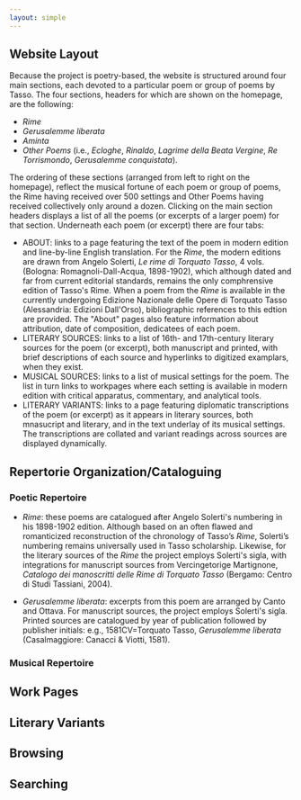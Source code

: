 ```yaml
---
layout: simple
---
```


## **Website Layout**
Because the project is poetry-based, the website is structured around four main sections, each devoted to a particular poem or group of poems by Tasso. The four sections, headers for which are shown on the homepage, are the following:

- <i>Rime</i>
- <i>Gerusalemme liberata</i>
- <i>Aminta</i>
- <i>Other Poems </i> (i.e., <i>Ecloghe</i>, <i>Rinaldo</i>, <i>Lagrime della Beata Vergine</i>, <i>Re Torrismondo</i>, <i>Gerusalemme conquistata</i>).
  
The ordering of these sections (arranged from left to right on the homepage), reflect the musical fortune of each poem or group of poems, the Rime having received over 500 settings and Other Poems having received collectively only around a dozen. 
Clicking on the main section headers displays a list of all the poems (or excerpts of a larger poem) for that section. Underneath each poem (or excerpt) there are four tabs: 

- ABOUT: links to a page featuring the text of the poem in modern edition and line-by-line English translation. For the <i>Rime</i>, the modern editions are drawn from Angelo Solerti, <i>Le rime di Torquato Tasso</i>, 4 vols. (Bologna: Romagnoli-Dall-Acqua, 1898-1902), which although dated and far from current editorial standards, remains the only comphrensive edition of Tasso's Rime. When a poem from the <i>Rime</i> is available in the currently undergoing Edizione Nazionale delle Opere di Torquato Tasso (Alessandria: Edizioni Dall'Orso), bibliographic references to this edtion are provided. The "About" pages also feature information about attribution, date of composition, dedicatees of each poem.
- LITERARY SOURCES: links to a list of 16th- and 17th-century literary sources for the poem (or excerpt), both manuscript and printed, with brief descriptions of each source and hyperlinks to digitized examplars, when they exist. 
- MUSICAL SOURCES: links to a list of musical settings for the poem. The list in turn links to workpages where each setting is available in modern edition with critical apparatus, commentary, and analytical tools.
- LITERARY VARIANTS: links to a page featuring diplomatic transcriptions of the poem (or excerpt) as it appears in literary sources, both mnasucript and literary, and in the text underlay of its musical settings. The transcriptions are collated and variant readings across sources are displayed dynamically.

## **Repertorie Organization/Cataloguing**

### **Poetic Repertoire**
- <i>Rime</i>: these poems are catalogued after Angelo Solerti's numbering in his 1898-1902 edition. Although based on an often flawed and romanticized reconstruction of the chronology of Tasso’s <i>Rime</i>, Solerti’s numbering remains universally used in Tasso scholarship. Likewise, for the literary sources of the <i>Rime</i> the project employs Solerti's sigla, with integrations for manuscript sources from Vercingetorige Martignone, <i>Catalogo dei manoscritti delle Rime di Torquato Tasso </i> (Bergamo: Centro di Studi Tassiani, 2004).

- <i>Gerusalemme liberata</i>: excerpts from this poem are arranged by Canto and Ottava. For manuscript sources, the project employs Solerti's sigla. Printed sources are catalogued by year of publication followed by publisher initials: e.g., 1581CV=Torquato Tasso, <i>Gerusalemme liberata</i> (Casalmaggiore: Canacci & Viotti, 1581).

### **Musical Repertoire**

## **Work Pages**

## **Literary Variants**

## **Browsing**

## **Searching**

